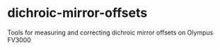 # dichroic-mirror-offsets
Tools for measuring and correcting dichroic mirror offsets on Olympus FV3000
